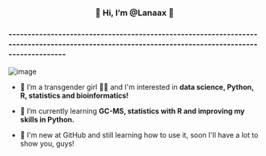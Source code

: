 <h3><center>  🌱 Hi, I’m @Lanaax 🌱 </h3></center>
  
### ------------------------------------------------------------------------------------------------------------------------------------------------- ###
![image](https://github.com/Lanaax/Lanaax/assets/136387142/8b20f2e6-5c33-427e-b705-5c34ed7bb35c)

  
- 🌻 I’m a transgender girl 🏳️‍⚧️ and I'm interested in **data science, Python, R, statistics and bioinformatics!**

- 🌱 I’m currently learning **GC-MS, statistics with R and improving my skills in Python.**

- 🪻 I'm new at GitHub and still learning how to use it, soon I'll have a lot to show you, guys!
